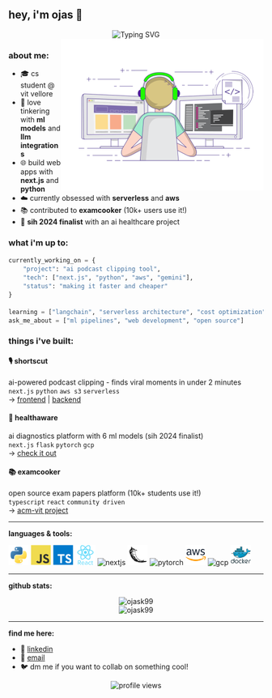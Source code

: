 ## hey, i'm ojas 👋

<div align="center">
  <img src="https://readme-typing-svg.herokuapp.com?font=Fira+Code&size=22&pause=1000&color=36BCF7&center=true&width=600&lines=building+stuff+with+AI+and+code;ml+enthusiast+from+mumbai;always+learning+something+new;open+source+contributor" alt="Typing SVG" />
</div>

<img align="right" alt="Coding" width="400" src="https://raw.githubusercontent.com/devSouvik/devSouvik/master/gif3.gif">

### about me:
- 🎓 cs student @ vit vellore
- 🤖 love tinkering with **ml models** and **llm integrations**
- 🌐 build web apps with **next.js** and **python**
- ☁️ currently obsessed with **serverless** and **aws**
- 📚 contributed to **examcooker** (10k+ users use it!)
- 🎯 **sih 2024 finalist** with an ai healthcare project

### what i'm up to:
```python
currently_working_on = {
    "project": "ai podcast clipping tool",
    "tech": ["next.js", "python", "aws", "gemini"],
    "status": "making it faster and cheaper"
}

learning = ["langchain", "serverless architecture", "cost optimization"]
ask_me_about = ["ml pipelines", "web development", "open source"]
```

### things i've built:

#### 🎙️ shortscut
ai-powered podcast clipping - finds viral moments in under 2 minutes  
`next.js` `python` `aws s3` `serverless`  
→ [frontend](https://github.com/ojask99/shortscut-frontend) | [backend](https://github.com/ojask99/shortscut-backend)

#### 🏥 healthaware  
ai diagnostics platform with 6 ml models (sih 2024 finalist)  
`next.js` `flask` `pytorch` `gcp`  
→ [check it out](https://github.com/ojask99/healthaware)

#### 📚 examcooker
open source exam papers platform (10k+ students use it!)  
`typescript` `react` `community driven`  
→ [acm-vit project](https://github.com/ACM-VIT/ExamCooker-2024)

---

**languages & tools:**

<p align="left">
<img src="https://raw.githubusercontent.com/devicons/devicon/master/icons/python/python-original.svg" alt="python" width="40" height="40"/>
<img src="https://raw.githubusercontent.com/devicons/devicon/master/icons/javascript/javascript-original.svg" alt="javascript" width="40" height="40"/>
<img src="https://raw.githubusercontent.com/devicons/devicon/master/icons/typescript/typescript-original.svg" alt="typescript" width="40" height="40"/>
<img src="https://raw.githubusercontent.com/devicons/devicon/master/icons/react/react-original-wordmark.svg" alt="react" width="40" height="40"/>
<img src="https://cdn.worldvectorlogo.com/logos/nextjs-2.svg" alt="nextjs" width="40" height="40"/>
<img src="https://raw.githubusercontent.com/devicons/devicon/master/icons/flask/flask-original.svg" alt="flask" width="40" height="40"/>
<img src="https://www.vectorlogo.zone/logos/pytorch/pytorch-icon.svg" alt="pytorch" width="40" height="40"/>
<img src="https://raw.githubusercontent.com/devicons/devicon/master/icons/amazonwebservices/amazonwebservices-original-wordmark.svg" alt="aws" width="40" height="40"/>
<img src="https://www.vectorlogo.zone/logos/google_cloud/google_cloud-icon.svg" alt="gcp" width="40" height="40"/>
<img src="https://raw.githubusercontent.com/devicons/devicon/master/icons/docker/docker-original-wordmark.svg" alt="docker" width="40" height="40"/>
</p>

---

**github stats:**

<div align="center">
  <img src="https://github-readme-stats.vercel.app/api/top-langs?username=ojask99&show_icons=true&locale=en&layout=compact&theme=dark" alt="ojask99" />
</div>

<div align="center">
  <img src="https://github-readme-streak-stats.herokuapp.com/?user=ojask99&theme=dark" alt="ojask99" />
</div>

---

**find me here:**
- 💼 [linkedin](https://linkedin.com/in/ojas-kulkarni-23a381283)
- 📧 [email](mailto:kulkarniojas027@gmail.com)
- 🐦 dm me if you want to collab on something cool!

<div align="center">
  <img src="https://komarev.com/ghpvc/?username=ojask99&color=blueviolet" alt="profile views" />
</div>
